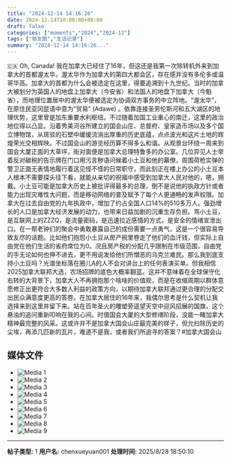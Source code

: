 ```yaml
---
title: "2024-12-14 14:16:26"
date: 2024-12-14T10:00:00+08:00
draft: false
categories: ["moments","2024","2024-12"]
tags: ["朋友圈","生活记录"]
summary: "2024-12-14 14:16:26..."
---
```


🇨🇦 Oh, Canada!
​
​我在加拿大已经住了16年，但这还是我第一次除转机外来到加拿大的首都渥太华。渥太华作为加拿大的第四大都会区，存在感并没有多伦多或温哥华高。加拿大的首都为什么会被选定在这里，得要追溯到十九世纪。当时的加拿大被划分为英国人的地盘上加拿大（今安省）和法国人的地盘下加拿大（今魁省），而地理位置居中的渥太华便被选定为协调双方事务的中立阵地。
​
“​渥太华”，在原住民亚冈昆语中意为“贸易” (Adawe) 。依靠连接圣劳伦斯河和五大湖区的地理优势，这里曾是加东重要水利枢纽。不过随着加国工业重心的南迁，这里的政治地位得以凸显。沿着秀美河谷所建立的国会山庄、总督府、皇家造币场以及多个国立博物馆，从斑驳的石壁中缓缓流淌出厚重的历史底蕴，点点波光和这片土地的辉煌荣光交相辉映。
​
不过国会山的游览经历算不得多么和谐。​从观景台环绕一周来到国会大厦正面的大草坪，街对面便是加拿大总理特鲁多的办公室。几位异见人士举着反对碳税的告示牌在门口用污言秽语问候着小土豆和他的幕僚，周围荷枪实弹的警卫正面无表情地履行着这见怪不怪的日常职守，而此刻正在楼上办公的小土豆本人根本不需要探头往下看，就能从亲切的祝福中感受到加拿大人民对他的，嗯，拥戴。
​
​小土豆可能是加拿大历史上被批评得最多的总理，倒不是说他的执政方针或者能力出现灾难性大问题，而是移动网络的普及赋予了每个人更通畅的发声权限。加拿大在过去自由党的九年执政中，增加了约占全国人口14%的510多万人。强劲增长的人口是加拿大经济发展的动力，也带来日益加剧的沉重生存负担。
​
​骂小土豆，是互联网上的ZZZQ，是流量密码，是迅速拉近感情的方式，是安全的情绪宣泄出口。在一帮老钟们的聚会中勇敢暴露自己的成份需要一点勇气，这是一个很容易导致友尽的话题。比如他们抱怨小土豆从房产税里卷走了他们的血汗钱，但实际上自由党在他们生活的省府席位为0。况且房产税的分配几乎限制在市级范围，自由党的手无论如何也伸不进去，更不用说发给他们所憎恶的乌克兰难民。
​
那么我到底支持小土豆吗？光谱坐标落在圈儿A的人不会对讲台上的任何表演买单。但我相信2025加拿大联邦大选，农场招牌的底色大概率翻蓝。这并不意味着在全球保守化右转的大背景下，加拿大人不再拥抱那个啥啥的价值观，而是在收缩周期以群体意愿修正出更符合大多数人利益的政策方向，以期待加拿大联邦通过更合理的分配交出民众满意度更高的答卷。
​
​在加拿大居住的16年来，我偶尔思考是什么契机让我选择来到这里并留下来。站在百年圣火的雕塑旁遥望天空中迎风招展的国旗，这个悬浊的追问重新叩响在我的心间。时值国会大厦的大型修缮阶段，没能一睹加拿大精神最完整的风采。这或许并不是加拿大国会山庄最完美的样子，但允扫除历史的尘埃，再添几匹新的瓦片，难道不是我，或者我们所追寻的答案？
​
​#加拿大国会山

## 媒体文件

- ![Media 1](/Moments/photos/2024-12-14/202412141416260.jpg)
- ![Media 2](/Moments/photos/2024-12-14/202412141416261.jpg)
- ![Media 3](/Moments/photos/2024-12-14/202412141416262.jpg)
- ![Media 4](/Moments/photos/2024-12-14/202412141416263.jpg)
- ![Media 5](/Moments/photos/2024-12-14/202412141416264.jpg)
- ![Media 6](/Moments/photos/2024-12-14/202412141416265.jpg)
- ![Media 7](/Moments/photos/2024-12-14/202412141416266.jpg)
- ![Media 8](/Moments/photos/2024-12-14/202412141416267.jpg)
- ![Media 9](/Moments/photos/2024-12-14/202412141416268.jpg)

---

**帖子类型:** 1
**用户名:** chenxueyuan001
**处理时间:** 2025/8/28 18:50:10